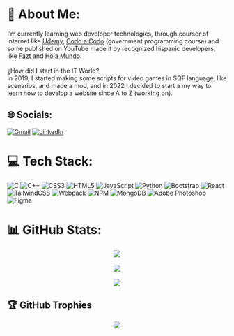 # 💫 About Me:
I’m currently learning web developer technologies, through courser of internet like [Udemy](https://www.udemy.com/), [Codo a Codo](https://www.buenosaires.gob.ar/educacion/codo-codo) (government programming course) and some published on YouTube made it by recognized hispanic developers, like [Fazt](https://www.youtube.com/c/FaztTech) and [Hola Mundo](https://www.youtube.com/c/HolaMundoDev).<br><br>¿How did I start in the IT World?<br>In 2019, I started making some scripts for video games in SQF language, like scenarios, and made a mod, and in 2022 I decided to start a my way to learn how to develop a website since A to Z (working on).

## 🌐 Socials:
[![Gmail](https://img.shields.io/badge/Gmail-D14836.svg?logo=Gmail&logoColor=white)](mailto:hozlucas28@gmail.com) [![LinkedIn](https://img.shields.io/badge/LinkedIn-%230077B5.svg?logo=linkedin&logoColor=white)](https://linkedin.com/in/https://www.linkedin.com/in/lucashoz/) 

# 💻 Tech Stack:
![C](https://img.shields.io/badge/c-%2300599C.svg?style=flat&logo=c&logoColor=white) ![C++](https://img.shields.io/badge/c++-%2300599C.svg?style=flat&logo=c%2B%2B&logoColor=white) ![CSS3](https://img.shields.io/badge/css3-%231572B6.svg?style=flat&logo=css3&logoColor=white) ![HTML5](https://img.shields.io/badge/html5-%23E34F26.svg?style=flat&logo=html5&logoColor=white) ![JavaScript](https://img.shields.io/badge/javascript-%23323330.svg?style=flat&logo=javascript&logoColor=%23F7DF1E) ![Python](https://img.shields.io/badge/python-3670A0?style=flat&logo=python&logoColor=ffdd54) ![Bootstrap](https://img.shields.io/badge/bootstrap-%23563D7C.svg?style=flat&logo=bootstrap&logoColor=white) ![React](https://img.shields.io/badge/react-%2320232a.svg?style=flat&logo=react&logoColor=%2361DAFB) ![TailwindCSS](https://img.shields.io/badge/tailwindcss-%2338B2AC.svg?style=flat&logo=tailwind-css&logoColor=white) ![Webpack](https://img.shields.io/badge/webpack-%238DD6F9.svg?style=flat&logo=webpack&logoColor=black) ![NPM](https://img.shields.io/badge/NPM-%23000000.svg?style=flat&logo=npm&logoColor=white) ![MongoDB](https://img.shields.io/badge/MongoDB-%234ea94b.svg?style=flat&logo=mongodb&logoColor=white) ![Adobe Photoshop](https://img.shields.io/badge/adobephotoshop-%2331A8FF.svg?style=flat&logo=adobephotoshop&logoColor=white) 	![Figma](https://img.shields.io/badge/figma-%23F24E1E.svg?style=flat&logo=figma&logoColor=white)
# 📊 GitHub Stats:
<div align="center"><img src="https://github-readme-stats.vercel.app/api?username=hozlucas28&theme=react&hide_border=true&include_all_commits=true&count_private=true"></div><br/>
<div align="center"><img src="https://github-readme-streak-stats.herokuapp.com/?user=hozlucas28&theme=react&hide_border=true"></div><br/>
<div align="center"><img src="https://github-readme-stats.vercel.app/api/top-langs/?username=hozlucas28&theme=react&hide_border=true&include_all_commits=true&count_private=true&layout=compact"></div>

## 🏆 GitHub Trophies
<div align="center"><img src="https://github-profile-trophy.vercel.app/?username=hozlucas28&theme=discord&no-frame=true&no-bg=false&margin-w=4"></div>
